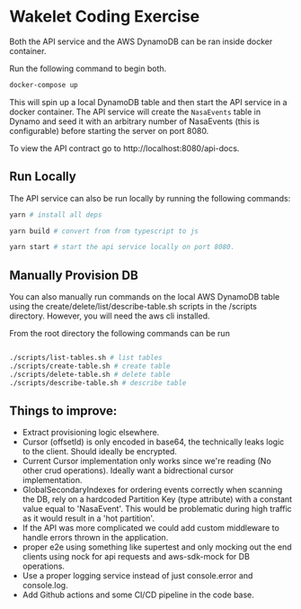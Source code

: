 # Wakelet Coding Exercise

Both the API service and the AWS DynamoDB can be ran inside docker container.

Run the following command to begin both.

```sh
docker-compose up
```

This will spin up a local DynamoDB table and then start the API service in a docker container. The API service will create the `NasaEvents` table in Dynamo and seed it with an arbitrary number of NasaEvents (this is configurable) before starting the server on port 8080.

To view the API contract go to http://localhost:8080/api-docs.

## Run Locally

The API service can also be run locally by running the following commands:

```sh
yarn # install all deps

yarn build # convert from from typescript to js

yarn start # start the api service locally on port 8080.

```

## Manually Provision DB

You can also manually run commands on the local AWS DynamoDB table using the create/delete/list/describe-table.sh scripts in the /scripts directory. However, you will need the aws cli installed.

From the root directory the following commands can be run
```sh

./scripts/list-tables.sh # list tables
./scripts/create-table.sh # create table
./scripts/delete-table.sh # delete table
./scripts/describe-table.sh # describe table

```
## Things to improve:

- Extract provisioning logic elsewhere.
- Cursor (offsetId) is only encoded in base64, the technically leaks logic to the client. Should ideally be encrypted.
- Current Cursor implementation only works since we're reading (No other crud operations). Ideally want a bidrectional cursor implementation.
- GlobalSecondaryIndexes for ordering events correctly when scanning the DB, rely on a hardcoded Partition Key (type attribute) with a constant value equal to 'NasaEvent'. This would be problematic during high traffic as it would result in a 'hot partition'.
- If the API was more complicated we could add custom middleware to handle errors thrown in the application.
- proper e2e using something like supertest and only mocking out the end clients using nock for api requests and aws-sdk-mock for DB operations.
- Use a proper logging service instead of just console.error and console.log.
- Add Github actions and some CI/CD pipeline in the code base.